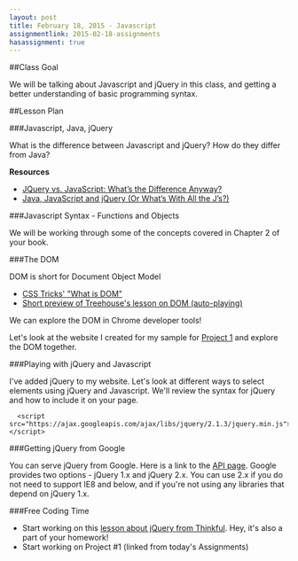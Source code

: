 ```yaml
---
layout: post
title: February 18, 2015 - Javascript
assignmentlink: 2015-02-18-assignments
hasassignment: true
---
```


##Class Goal

We will be talking about Javascript and jQuery in this class, and getting a better understanding of basic programming syntax.

##Lesson Plan

###Javascript, Java, jQuery

What is the difference between Javascript and jQuery?  How do they differ from Java?

**Resources**

- [JQuery vs. JavaScript: What’s the Difference Anyway?](https://blog.udemy.com/jquery-vs-javascript/)
- [Java, JavaScript and jQuery (Or What’s With All the J’s?)](http://blog.mindscapesolutions.com/2012/03/15/java-javascript-and-jquery-or-whats-with-all-the-js/)

###Javascript Syntax - Functions and Objects

We will be working through some of the concepts covered in Chapter 2 of your book.

###The DOM

DOM is short for Document Object Model

- [CSS Tricks' "What is DOM"](http://css-tricks.com/dom/)
- [Short preview of Treehouse's lesson on DOM (auto-playing)](https://teamtreehouse.com/library/jquery-basics/introduction-to-jquery/what-is-the-dom)

We can explore the DOM in Chrome developer tools!

Let's look at the website I created for my sample for [Project 1](../media/project1/index.html) and explore the DOM together.

###Playing with jQuery and Javascript

I've added jQuery to my website.  Let's look at different ways to select elements using jQuery and Javascript.  We'll review the syntax for jQuery and how to include it on your page.

```
  <script src="https://ajax.googleapis.com/ajax/libs/jquery/2.1.3/jquery.min.js"></script>
```

###Getting jQuery from Google

You can serve jQuery from Google.  Here is a link to the [API page](https://developers.google.com/speed/libraries/devguide#jquery).  Google provides two options - jQuery 1.x and jQuery 2.x.  You can use 2.x if you do not need to support IE8 and below, and if you're not using any libraries that depend on jQuery 1.x.

###Free Coding Time

- Start working on this [lesson about jQuery from Thinkful](http://www.thinkful.com/learn/intro-to-jquery).  Hey, it's also a part of your homework!
- Start working on Project #1 (linked from today's Assignments)